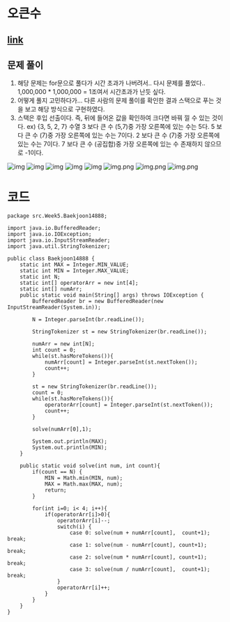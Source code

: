 # 오큰수
[link](https://www.acmicpc.net/problem/17298)
---


## 문제 풀이

1. 해당 문제는 for문으로 풀다가 시간 초과가 나버려서.. 다시 문제를 풀었다.. 1,000,000 * 1,000,000 = 1조여서 시간초과가 난듯 싶다.
2. 어떻게 풀지 고민하다가... 다른 사람의 문제 풀이를 확인한 결과 스택으로 푸는 것을 보고 해당 방식으로 구현하였다. 
3. 스택은 후입 선출이다. 즉, 뒤에 들어온 값을 확인하여 크다면 바꿔 낄 수 있는 것이다. 
ex) {3, 5, 2, 7} 수열 
3 보다 큰 수 (5,7)중 가장 오른쪽에 있는 수는 5다.
5 보다 큰 수 (7)중 가장 오른쪽에 있는 수는 7이다.
2 보다 큰 수 (7)중 가장 오른쪽에 있는 수는 7이다.
7 보다 큰 수 (공집합)중 가장 오른쪽에 있는 수 존재하지 않으므로 -1이다.

![img](img.png)
![img](img_1.png)
![img](img_2.png)
![img](img_3.png)
![img](img_4.png)
![img.png](img_5.png)
![img.png](img_6.png)
![img.png](img_8.png)
# 코드
``````
package src.Week5.Baekjoon14888;

import java.io.BufferedReader;
import java.io.IOException;
import java.io.InputStreamReader;
import java.util.StringTokenizer;

public class Baekjoon14888 {
    static int MAX = Integer.MIN_VALUE;
    static int MIN = Integer.MAX_VALUE;
    static int N;
    static int[] operatorArr = new int[4];
    static int[] numArr;
    public static void main(String[] args) throws IOException {
        BufferedReader br = new BufferedReader(new InputStreamReader(System.in));

        N = Integer.parseInt(br.readLine());

        StringTokenizer st = new StringTokenizer(br.readLine());

        numArr = new int[N];
        int count = 0;
        while(st.hasMoreTokens()){
            numArr[count] = Integer.parseInt(st.nextToken());
            count++;
        }

        st = new StringTokenizer(br.readLine());
        count = 0;
        while(st.hasMoreTokens()){
            operatorArr[count] = Integer.parseInt(st.nextToken());
            count++;
        }

        solve(numArr[0],1);

        System.out.println(MAX);
        System.out.println(MIN);
    }

    public static void solve(int num, int count){
        if(count == N) {
            MIN = Math.min(MIN, num);
            MAX = Math.max(MAX, num);
            return;
        }

        for(int i=0; i< 4; i++){
            if(operatorArr[i]>0){
                operatorArr[i]--;
                switch(i) {
                    case 0: solve(num + numArr[count],  count+1); break;
                    case 1: solve(num - numArr[count], count+1); break;
                    case 2: solve(num * numArr[count], count+1); break;
                    case 3: solve(num / numArr[count],  count+1); break;
                }
                operatorArr[i]++;
            }
        }
    }
}

``````